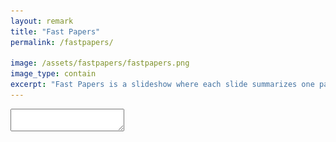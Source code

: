 ```yaml
---
layout: remark
title: "Fast Papers"
permalink: /fastpapers/

image: /assets/fastpapers/fastpapers.png
image_type: contain
excerpt: "Fast Papers is a slideshow where each slide summarizes one paper with few sentences and some graphics."
---
```



<style>
    .authors {
        opacity: 0.8;
    }
    .date {
        opacity: 0.8;
    }
</style>

<textarea id="source" class="remark-textarea">



class: center, middle, hide-slide-number
count: false
# .title[Fast Papers]

Seungjae Ryan Lee / [endtoendAI](https://www.endtoend.ai)

Each slide summarizes a paper with few sentences and some graphics.

---

name: toc
class: hide-slide-number
count: false
# Table of Contents
1. [Observational Overfitting in Reinforcement Learning](#obs-overfit)


---

name: obs-overfit
# Observational Overfitting in Reinforcement Learning

<div class="remark-headnote">
  <span>Song et al., 2019</span>
</div>

<div class="w60">
  <img src="/assets/fastpapers/obs-overfit/obs_overfit.png" alt="">
</div>

- Agents can overfit to parts of observation irrelevant to MDP dynamics such as the scoreboard or the background, as they are correlated with progress.
- Observational overfitting hurts agent's generalization.
- Overparametrization can mitigate observational overfitting and improve generalization.

<div class="remark-footnote">
  <span><a class="paper-link" href="https://arxiv.org/abs/1912.02975">https://arxiv.org/abs/1912.02975</a></span>
</div>




</textarea>
